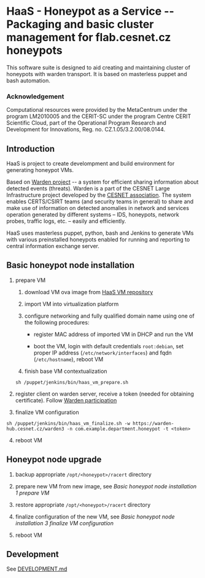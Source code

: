 # HaaS - Honeypot as a Service -- Packaging and basic cluster management for flab.cesnet.cz honeypots

This software suite is designed to aid creating and maintaining cluster of
honeypots with warden transport.  It is based on masterless puppet and bash
automation.

### Acknowledgement

Computational resources were provided by the MetaCentrum under the program
LM2010005 and the CERIT-SC under the program Centre CERIT Scientific Cloud,
part of the Operational Program Research and Development for Innovations, Reg.
no. CZ.1.05/3.2.00/08.0144.



## Introduction

HaaS is project to create develompment and build environment for generating
honeypot VMs.

Based on [Warden project](https://warden.cesnet.cz) -- a system for efficient
sharing information about detected events (threats). Warden is a part of the
CESNET Large Infrastructure project developed by the [CESNET
association](https://www.cesnet.cz). The system enables CERTS/CSIRT teams (and
security teams in general) to share and make use of information on detected
anomalies in network and services operation generated by different systems –
IDS, honeypots, network probes, traffic logs, etc. – easily and efficiently.

HaaS uses masterless puppet, python, bash and Jenkins to generate VMs with
various preinstalled honeypots enabled for running and reporting to central
information exchange server.



## Basic honeypot node installation

1. prepare VM

   1. download VM ova image from [HaaS VM repository](https://haas.cesnet.cz/downloads)

   2. import VM into virtualization platform

   3. configure networking and fully qualified domain name using one of the following procedures:

      - register MAC address of imported VM in DHCP and run the VM

      - boot the VM, login with default credentials `root:debian`, set proper
        IP address (`/etc/network/interfaces`) and fqdn (`/etc/hostname`),
        reboot VM

   4. finish base VM contextualization
     ```
     sh /puppet/jenkins/bin/haas_vm_prepare.sh
     ```

2. register client on warden server, receive a token (needed for obtaining
certificate). Follow [Warden participation](https://warden.cesnet.cz/en/participation#registration)

3. finalize VM configuration
```
sh /puppet/jenkins/bin/haas_vm_finalize.sh -w https://warden-hub.cesnet.cz/warden3 -n com.example.department.honeypot -t <token> 
```

4. reboot VM



## Honeypot node upgrade

1. backup appropriate `/opt/<honeypot>/racert` directory

2. prepare new VM from new image, see *Basic honeypot node installation 1 prepare VM*

3. restore appropriate `/opt/<honeypot>/racert` directory

4. finalize configuration of the new VM, see *Basic honeypot node installation 3 finalize VM configuration*

5. reboot VM



## Development

See [DEVELOPMENT.md](DEVELOPMENT.md)

